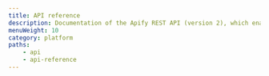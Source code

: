 ```yaml
---
title: API reference
description: Documentation of the Apify REST API (version 2), which enables you to manage, build and run actors, and manage associated resources like storage.
menuWeight: 10
category: platform
paths:
    - api
    - api-reference
---
```


 
